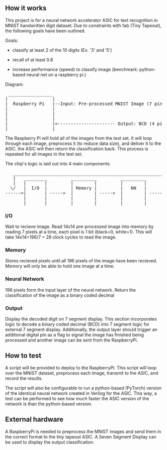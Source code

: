 <!---

This file is used to generate your project datasheet. Please fill in the information below and delete any unused
sections.

You can also include images in this folder and reference them in the markdown. Each image must be less than
512 kb in size, and the combined size of all images must be less than 1 MB.
-->

## How it works
This project is for a neural network accelerator ASIC for text recognition in MNIST handwritten digit dataset.
Due to constraints with fab (Tiny Tapeout), the following goals have been outlined.

Goals:

* classify at least 2 of the 10 digits (Ex. '3' and '5')

* recall of at least 0.8

* increase performance (speed) to classify image (benchmark: python-based neural net on a raspberry pi.)

Diagram:
<pre>
 _________________                                                _________                        _________
|                 |                                              |         |--Output: seg a ----->|         |
|  Raspberry Pi   |--Input: Pre-processed MNIST Image (7 pins)-->|   Tiny  |--Output: seg b ----->|  Seven  |
|                 |                                              | Tapeout |--Output: seg c------>|   Seg   |
|                 |                                              |   ASIC  |--Output: seg d ----->| Display |
|                 |                                              |         |--Output: seg e ----->|         |
|                 |<---------------------- Output: BCD (4 pins)--|         |--Output: seg f ----->|         |
|_________________|                                              |_________|--Output: seg g ----->|_________|
</pre>
The Raspberry Pi will hold all of the images from the test set. It will loop through each image, preprocess it (to reduce data size), and deliver it to the ASIC. the ASIC will then return the classification back. This process is repeated for all images in the test set.

The chip's logic is laid out into 4 main components:
<pre>
   _________________________________________________________________________
   |   _________         __________         __________         __________    |
   |   |       |         |        |         |        |         |        |    |
  \/   |  I/O  |         | Memory |         |   NN   |         | Output |    |
------>|       | ----->  |        | ----->  |        | ----->  |        | --->
       |       |         |        |         |        |         |        |
       |_______|         |________|         |________|         |________|
</pre>

### I/O
Wait to recieve image. Read 14x14 pre-processed image into memory by reading 7 pixels at a time, each pixel is 1 bit (black=0, white=1). This will take 14x14=196/7 = 28 clock cycles to read the image.

### Memory
Stores recieved pixels until all 196 pixels of the image have been recieved. Memory will only be able to hold one image at a time.

### Neural Network
196 pixels form the input layer of the neural network. Return the classification of the image as a binary coded decimal

### Output
Display the decoded digit on 7 segment display. This section incorporates logic to decode a binary coded decimal (BCD) into 7 segment logic for external 7 segment display.
Additionally, the output layer should trigger an additional digital pin as a flag to signal the image has finished being processed and another image can be sent from the RaspberryPi.

## How to test
A script will be provided to deploy to the RaspberryPi. This script will loop over the MNIST dataset, preprocess each image, transmit to the ASIC, and record the results.

The script will also be configurable to run a python-based (PyTorch) version of the identical neural network created in Verilog for the ASIC. This way, a test can be performed to see how much faster the ASIC version of the network is than the python-based version.

## External hardware
A RaspberryPi is needed to preprocess the MNIST images and send them in the correct format to the tiny tapeout ASIC. 
A Seven Segment Display can be used to display the output classification.
